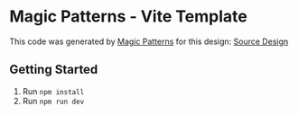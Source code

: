 # Magic Patterns - Vite Template

This code was generated by [Magic Patterns](https://magicpatterns.com) for this design: [Source Design](https://www.magicpatterns.com/c/2wxqhmk79r84jefaranted)

## Getting Started

1. Run `npm install`
2. Run `npm run dev`
